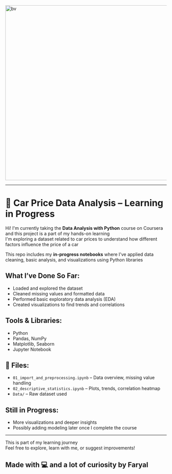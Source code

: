 <img width="841" height="547" alt="bv" src="https://github.com/user-attachments/assets/495ec395-47c7-41ac-9433-7d3d99488ad3" />

---

# 🚗 Car Price Data Analysis – Learning in Progress

Hi! I'm currently taking the **Data Analysis with Python** course on Coursera and this project is a part of my hands-on learning  
I'm exploring a dataset related to car prices to understand how different factors influence the price of a car

This repo includes my **in-progress notebooks** where I’ve applied data cleaning, basic analysis, and visualizations using Python libraries

##  What I’ve Done So Far:
- Loaded and explored the dataset  
- Cleaned missing values and formatted data  
- Performed basic exploratory data analysis (EDA)  
- Created visualizations to find trends and correlations  

##  Tools & Libraries:
- Python  
- Pandas, NumPy  
- Matplotlib, Seaborn  
- Jupyter Notebook  

## 📁 Files:
- `01_import_and_preprocessing.ipynb` – Data overview, missing value handling  
- `02_descriptive_statistics.ipynb` – Plots, trends, correlation heatmap  
- `Data/` – Raw dataset used

##  Still in Progress:
- More visualizations and deeper insights  
- Possibly adding modeling later once I complete the course

---

This is part of my learning journey  
Feel free to explore, learn with me, or suggest improvements!

## Made with 💻 and a lot of curiosity by **Faryal**

